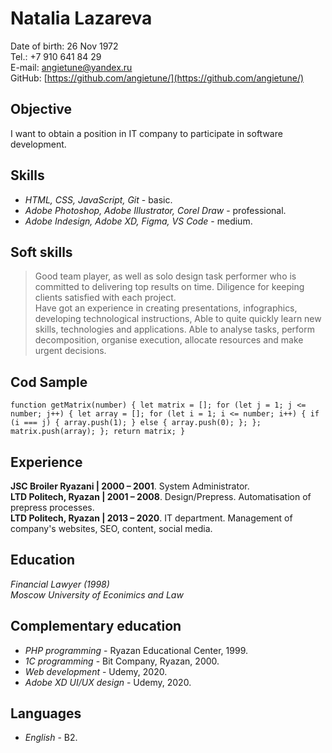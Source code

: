# Natalia Lazareva
Date of birth: 26 Nov 1972\
Tel.: +7 910 641 84 29\
E-mail: angietune@yandex.ru\
GitHub: [https://github.com/angietune/](https://github.com/angietune/)
## Objective
I want to obtain a position in IT company to participate in software development.
## Skills
* *HTML, CSS, JavaScript, Git* - basic.
* *Adobe Photoshop, Adobe Illustrator, Corel Draw* - professional.
* *Adobe Indesign, Adobe XD, Figma, VS Code* - medium.
## Soft skills
> Good team player, as well as solo design task performer who is committed to delivering top results on time. 
> Diligence for keeping clients satisfied with each project. \
> Have got an experience in creating presentations, infographics, developing technological instructions, 
> Able to quite quickly learn new skills, technologies and applications.
> Able to analyse tasks, perform decomposition, organise execution, allocate resources and make urgent decisions.
## Cod Sample
`function getMatrix(number) {
  let matrix = [];
  for (let j = 1; j <= number; j++) {
    let array = [];
    for (let i = 1; i <= number; i++) {
      if (i === j) {
      array.push(1);
      } else {
      array.push(0);
      };
    };
    matrix.push(array);
  };
  return matrix;
} `
## Experience
**JSC Broiler Ryazani | 2000 – 2001**. System Administrator.\
**LTD Politech, Ryazan | 2001 – 2008**. Design/Prepress. Automatisation of prepress processes.\
**LTD Politech, Ryazan | 2013 – 2020**. IT department. Management of company's websites, SEO, content, social 
media.
## Education
*Financial Lawyer (1998)*\
*Moscow University of Econimics and Law*
## Complementary education
* *PHP programming* - Ryazan Educational Center, 1999.
* *1C programming* - Bit Company, Ryazan, 2000.
* *Web development* - Udemy, 2020.
* *Adobe XD UI/UX design* - Udemy, 2020.
## Languages
* *English* - B2.
